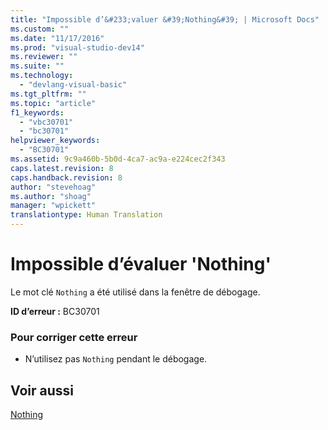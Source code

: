 ```yaml
---
title: "Impossible d’&#233;valuer &#39;Nothing&#39; | Microsoft Docs"
ms.custom: ""
ms.date: "11/17/2016"
ms.prod: "visual-studio-dev14"
ms.reviewer: ""
ms.suite: ""
ms.technology: 
  - "devlang-visual-basic"
ms.tgt_pltfrm: ""
ms.topic: "article"
f1_keywords: 
  - "vbc30701"
  - "bc30701"
helpviewer_keywords: 
  - "BC30701"
ms.assetid: 9c9a460b-5b0d-4ca7-ac9a-e224cec2f343
caps.latest.revision: 8
caps.handback.revision: 8
author: "stevehoag"
ms.author: "shoag"
manager: "wpickett"
translationtype: Human Translation
---
```

# Impossible d’&#233;valuer &#39;Nothing&#39;
Le mot clé `Nothing` a été utilisé dans la fenêtre de débogage.  
  
 **ID d’erreur :** BC30701  
  
### Pour corriger cette erreur  
  
-   N’utilisez pas `Nothing` pendant le débogage.  
  
## Voir aussi  
 [Nothing](../../visual-basic/language-reference/nothing.md)